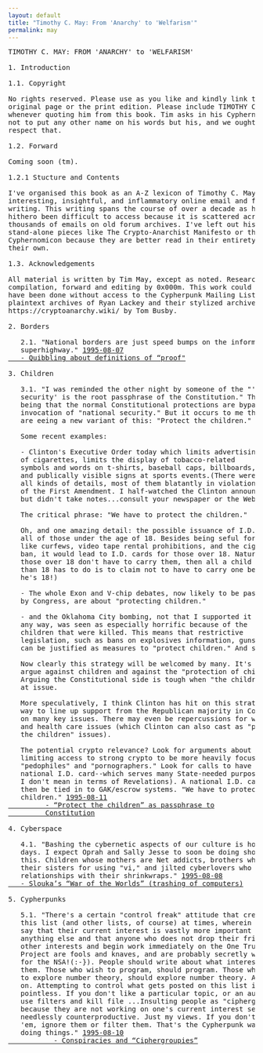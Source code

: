 ```yaml
---
layout: default 
title: "Timothy C. May: From 'Anarchy' to 'Welfarism'" 
permalink: may
---
```

<pre>
TIMOTHY C. MAY: FROM 'ANARCHY' to 'WELFARISM'

1. Introduction

1.1. Copyright

No rights reserved. Please use as you like and kindly link to the
original page or the print edition. Please include TIMOTHY C. MAY
whenever quoting him from this book. Tim asks in his Cyphernomicon
not to put any other name on his words but his, and we ought to
respect that.

1.2. Forward

Coming soon (tm).

1.2.1 Stucture and Contents

I've organised this book as an A-Z lexicon of Timothy C. May's most
interesting, insightful, and inflammatory online email and forum
writing. This writing spans the course of over a decade as has
hithero been difficult to access because it is scattered across
thousands of emails on old forum archives. I've left out his
stand-alone pieces like The Crypto-Anarchist Manifesto or the
Cyphernomicon because they are better read in their entirety on
their own.

1.3. Acknowledgements 

All material is written by Tim May, except as noted. Research,
compilation, forward and editing by 0x000m. This work could not
have been done without access to the Cypherpunk Mailing List
plaintext archives of Ryan Lackey and their stylized archive on
https://cryptoanarchy.wiki/ by Tom Busby.

2. Borders

   2.1. "National borders are just speed bumps on the information
   superhighway." <a
   href="https://mailing-list-archive.cryptoanarchy.wiki/archive/1995/08/096910121e38037aef2b4b9bb6400ee771c7ce372222b3a596adddd9add4d577/">1995-08-07
   - Quibbling about definitions of “proof"</a>            

3. Children

   3.1. "I was reminded the other night by someone of the "'National
   security' is the root passphrase of the Constitution." The idea
   being that the normal Constitutional protections are bypassed by
   invocation of "national security." But it occurs to me that we
   are eeing a new variant of this: "Protect the children."

   Some recent examples:

   - Clinton's Executive Order today which limits advertising
   of cigarettes, limits the display of tobacco-related
   symbols and words on t-shirts, baseball caps, billboards,
   and publically visible signs at sports events.(There were
   all kinds of details, most of them blatantly in violation
   of the First Amendment. I half-watched the Clinton announcement, 
   but didn't take notes...consult your newspaper or the Web.)

   The critical phrase: "We have to protect the children."

   Oh, and one amazing detail: the possible issuance of I.D.cards to
   all of those under the age of 18. Besides being seful for things 
   like curfews, video tape rental prohibitions, and the cigarette 
   ban, it would lead to I.D. cards for those over 18. Naturally (if
   those over 18 don't have to carry them, then all a child less 
   than 18 has to do is to claim not to have to carry one because 
   he's 18!)

   - The whole Exon and V-chip debates, now likely to be passed
   by Congress, are about "protecting children."

   - and the Oklahoma City bombing, not that I supported it in
   any way, was seen as especially horrific because of the
   children that were killed. This means that restrictive
   legislation, such as bans on explosives information, guns, etc., 
   can be justified as measures to "protect children." And so on.

   Now clearly this strategy will be welcomed by many. It's hard to 
   argue against children and against the "protection of children." 
   Arguing the Constitutional side is tough when "the children" are 
   at issue.

   More speculatively, I think Clinton has hit on this strategyas a 
   way to line up support from the Republican majority in Congress 
   on many key issues. There may even be repercussions for welfare 
   and health care issues (which Clinton can also cast as "protect 
   the children" issues).

   The potential crypto relevance? Look for arguments about
   limiting access to strong crypto to be more heavily focussed on 
   "pedophiles" and "pornographers." Look for calls to have a
   national I.D. card--which serves many State-needed purposes (and 
   I don't mean in terms of Revelations). A national I.D. card could
   then be tied in to GAK/escrow systems. "We have to protect the 
   children." <a href="https://mailing-listarchive.cryptoanarchy.wiki/archive/1995/08/97fd968e94dd433641337c754a893e695a13d37f8e5364fa7406598b8e01a48e/">1995-08-11
         - “Protect the children” as passphrase to
         Constitution</a> 

4. Cyberspace

   4.1. "Bashing the cybernetic aspects of our culture is hot these
   days. I expect Oprah and Sally Jesse to soon be doing shows on
   this. Children whose mothers are Net addicts, brothers who kill
   their sisters for using "vi," and jilted cyberlovers who are in
   relationships with their shrinkwraps." <a
   href="https://mailing-list-archive.cryptoanarchy.wiki/archive/1995/08/dde7e50171fd289407933fc8fc8fcb96b2a631b9a9acc6e7b920fff22b288ec8/">1995-08-08
   - Slouka’s “War of the Worlds” (trashing of computers)</a>

5. Cypherpunks

   5.1. "There's a certain "control freak" attitude that creeps into
   this list (and other lists, of course) at times, wherein people
   say that their current interest is vastly more important than
   anything else and that anyone who does not drop their frivolous
   other interests and begin work immediately on the One True
   Project are fools and knaves, and are probably secretly working
   for the NSA!(:-}). People should write about what interests
   them. Those who wish to program, should program. Those who wish
   to explore number theory, should explore number theory. And so
   on. Attempting to control what gets posted on this list is
   pointless. If you don't like a particular topic, or an author,
   use filters and kill file ...Insulting people as "ciphergroupies" 
   because they are not working on one's current interest seems 
   needlessly counterproductive. Just my views. If you don't like 
   'em, ignore them or filter them. That's the Cypherpunk way of 
   doing things." <a
           href="https://mailing-list-archive.cryptoanarchy.wiki/archive/1995/08/1c8e7b55334c834d0281033946bb5c28a4566507452010917d6561ab49b432fd/">1995-08-10
           - Conspiracies and “Ciphergroupies”</a>
	

</pre>


